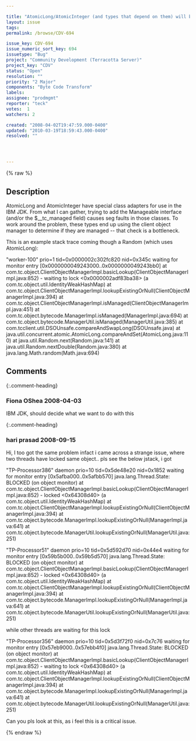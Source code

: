 ```yaml
---

title: "AtomicLong/AtomicInteger (and types that depend on them) will be slow and concurrency bottlenecks in IBM JDK"
layout: issue
tags: 
permalink: /browse/CDV-694

issue_key: CDV-694
issue_numeric_sort_key: 694
issuetype: "Bug"
project: "Community Development (Terracotta Server)"
project_key: "CDV"
status: "Open"
resolution: ""
priority: "2 Major"
components: "Byte Code Transform"
labels: 
assignee: "prodmgmt"
reporter: "teck"
votes:  1
watchers: 2

created: "2008-04-02T19:47:59.000-0400"
updated: "2010-03-19T18:59:43.000-0400"
resolved: ""




---
```


{% raw %}

## Description

<div markdown="1" class="description">

AtomicLong and AtomicInteger have special class adapters for use in the IBM JDK. From what I can gather, trying to add the Manageable interface (and/or the $\_\_tc\_managed field) causes seg faults in those classes. To work around the problem, these types end up using the client object manager to determine if they are managed -- that check is a bottleneck. 

This is an example stack trace coming though a Random (which uses AtomicLong):

"worker-100" prio=1 tid=0x0000002c302fc820 nid=0x345c waiting for monitor entry [0x0000000049243000..0x0000000049243bb0]
	at com.tc.object.ClientObjectManagerImpl.basicLookup(ClientObjectManagerImpl.java:852)
	- waiting to lock <0x0000002adf83ba38> (a com.tc.object.util.IdentityWeakHashMap)
	at com.tc.object.ClientObjectManagerImpl.lookupExistingOrNull(ClientObjectManagerImpl.java:394)
	at com.tc.object.ClientObjectManagerImpl.isManaged(ClientObjectManagerImpl.java:451)
	at com.tc.object.bytecode.ManagerImpl.isManaged(ManagerImpl.java:694)
	at com.tc.object.bytecode.ManagerUtil.isManaged(ManagerUtil.java:385)
	at com.tcclient.util.DSOUnsafe.compareAndSwapLong(DSOUnsafe.java)
	at java.util.concurrent.atomic.AtomicLong.compareAndSet(AtomicLong.java:110)
	at java.util.Random.next(Random.java:141)
	at java.util.Random.nextDouble(Random.java:380)
	at java.lang.Math.random(Math.java:694)

</div>

## Comments


{:.comment-heading}
### **Fiona OShea** <span class="date">2008-04-03</span>

<div markdown="1" class="comment">

IBM JDK, should decide what we want to do with this

</div>


{:.comment-heading}
### **hari prasad** <span class="date">2008-09-15</span>

<div markdown="1" class="comment">

Hi,
I too got the same problem
infact i came across a strange issue, 
where two threads have locked same object..
pls see the below jstack, i got 

"TP-Processor386" daemon prio=10 tid=0x5de48e20 nid=0x1852 waiting for monitor entry [0x5afba000..0x5afbb570]
   java.lang.Thread.State: BLOCKED (on object monitor)
	at com.tc.object.ClientObjectManagerImpl.basicLookup(ClientObjectManagerImpl.java:852)
	- locked <0x64308d40> (a com.tc.object.util.IdentityWeakHashMap)
	at com.tc.object.ClientObjectManagerImpl.lookupExistingOrNull(ClientObjectManagerImpl.java:394)
	at com.tc.object.bytecode.ManagerImpl.lookupExistingOrNull(ManagerImpl.java:641)
	at com.tc.object.bytecode.ManagerUtil.lookupExistingOrNull(ManagerUtil.java:251)

"TP-Processor51" daemon prio=10 tid=0x5d592d70 nid=0x44e4 waiting for monitor entry [0x59b5b000..0x59b5d570]
   java.lang.Thread.State: BLOCKED (on object monitor)
	at com.tc.object.ClientObjectManagerImpl.basicLookup(ClientObjectManagerImpl.java:852)
	- locked <0x64308d40> (a com.tc.object.util.IdentityWeakHashMap)
	at com.tc.object.ClientObjectManagerImpl.lookupExistingOrNull(ClientObjectManagerImpl.java:394)
	at com.tc.object.bytecode.ManagerImpl.lookupExistingOrNull(ManagerImpl.java:641)
	at com.tc.object.bytecode.ManagerUtil.lookupExistingOrNull(ManagerUtil.java:251)


while other threads are waiting for this lock

"TP-Processor356" daemon prio=10 tid=0x5d3f72f0 nid=0x7c76 waiting for monitor entry [0x57eb9000..0x57ebb4f0]
   java.lang.Thread.State: BLOCKED (on object monitor)
	at com.tc.object.ClientObjectManagerImpl.basicLookup(ClientObjectManagerImpl.java:852)
	- waiting to lock <0x64308d40> (a com.tc.object.util.IdentityWeakHashMap)
	at com.tc.object.ClientObjectManagerImpl.lookupExistingOrNull(ClientObjectManagerImpl.java:394)
	at com.tc.object.bytecode.ManagerImpl.lookupExistingOrNull(ManagerImpl.java:641)
	at com.tc.object.bytecode.ManagerUtil.lookupExistingOrNull(ManagerUtil.java:251)


Can you pls look at this, as i feel this is a critical issue.




</div>



{% endraw %}
